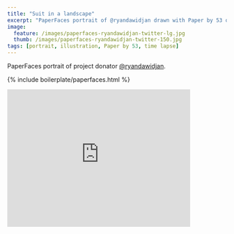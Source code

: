 ```yaml
---
title: "Suit in a landscape"
excerpt: "PaperFaces portrait of @ryandawidjan drawn with Paper by 53 on an iPad."
image: 
  feature: /images/paperfaces-ryandawidjan-twitter-lg.jpg
  thumb: /images/paperfaces-ryandawidjan-twitter-150.jpg
tags: [portrait, illustration, Paper by 53, time lapse]
---
```


PaperFaces portrait of project donator [@ryandawidjan](http://twitter.com/ryandawidjan).

{% include boilerplate/paperfaces.html %}

<iframe width="420" height="315" src="http://www.youtube.com/embed/OhQJoyX-t0w" frameborder="0"> </iframe>
